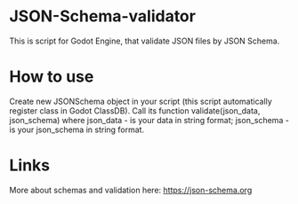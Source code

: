 # JSON-Schema-validator
This is script for Godot Engine, that validate JSON files by JSON Schema.

# How to use
Create new JSONSchema object in your script (this script automatically register class in Godot ClassDB).
Call its function validate(json_data, json_schema) where
json_data - is your data in string format;
json_schema - is your json_schema in string format.

# Links
More about schemas and validation here: https://json-schema.org
